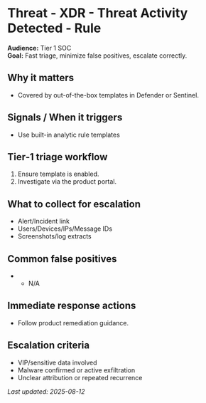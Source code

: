 # Threat - XDR - Threat Activity Detected - Rule

**Audience:** Tier 1 SOC  
**Goal:** Fast triage, minimize false positives, escalate correctly.

## Why it matters
- Covered by out-of-the-box templates in Defender or Sentinel.

## Signals / When it triggers
- Use built-in analytic rule templates

## Tier‑1 triage workflow
1. Ensure template is enabled.
2. Investigate via the product portal.

## What to collect for escalation
- Alert/Incident link
- Users/Devices/IPs/Message IDs
- Screenshots/log extracts

## Common false positives
- - N/A

## Immediate response actions
- Follow product remediation guidance.

## Escalation criteria
- VIP/sensitive data involved
- Malware confirmed or active exfiltration
- Unclear attribution or repeated recurrence

_Last updated: 2025-08-12_
